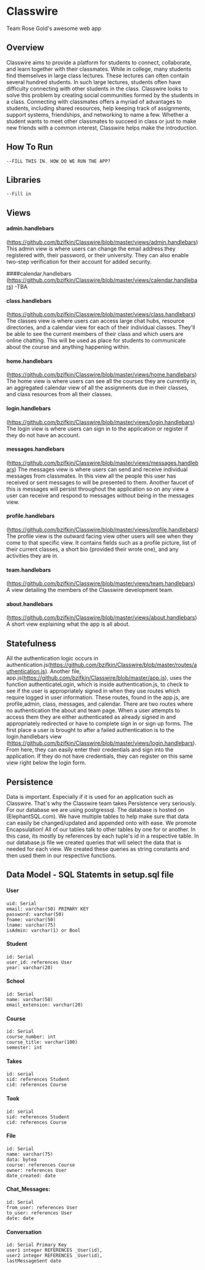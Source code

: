 # Classwire
Team Rose Gold's awesome web app

## Overview

Classwire aims to provide a platform for students to connect, collaborate, and learn together with their classmates. While in college, many students find themselves in large class lectures. These lectures can often contain several hundred students. In such large lectures, students often have difficulty connecting with other students in the class. Classwire looks to solve this problem by creating social communities formed by the students in a class. Connecting with classmates offers a myriad of advantages to students, including shared resources, help keeping track of assignments, support systems, friendships, and networking to name a few. Whether a student wants to meet other classmates to succeed in class or just to make new friends with a common interest, Classwire helps make the introduction. 

## How To Run
	--FILL THIS IN. HOW DO WE RUN THE APP?

## Libraries
	--Fill in
## Views
#### admin.handlebars 
(https://github.com/bzifkin/Classwire/blob/master/views/admin.handlebars)
This admin view is where users can change the email address they registered with, their password, or their university.
They can also enable two-step verification for their account for added security.

####calendar.handlebars 
(https://github.com/bzifkin/Classwire/blob/master/views/calendar.handlebars)
-TBA

#### class.handlebars 
(https://github.com/bzifkin/Classwire/blob/master/views/class.handlebars)
The classes view is where users can access large chat hubs, resource directories, and a calendar view for each
of their individual classes. They'll be able to see the current members of their class and which users are online chatting. 
This will be used as place for students to communicate about the course and anything happening within.

#### home.handlebars 

(https://github.com/bzifkin/Classwire/blob/master/views/home.handlebars)
The home view is where users can see all the courses they are currently in, an aggregated calendar view of all the assignments due in their classes, and class resources from all their classes.

#### login.handlebars 
(https://github.com/bzifkin/Classwire/blob/master/views/login.handlebars)
The login view is where users can sign in to the application or register if they do not have an account.

#### messages.handlebars 
(https://github.com/bzifkin/Classwire/blob/master/views/messages.handlebars)
The messages view is where users can send and receive individual messages from classmates. In this view all the
people this user has received or sent messages to will be presented to them. Another faucet of this is messages will
persist throughout the application so on any view a user can receive and respond to messages without being in the
messages view.

#### profile.handlebars 
(https://github.com/bzifkin/Classwire/blob/master/views/profile.handlebars)
The profile view is the outward facing view other users will see when they come to that specific view. It contains
fields such as a profile picture, list of their current classes, a short bio (provided their wrote one), and any activities
they are in.
#### team.handlebars 
(https://github.com/bzifkin/Classwire/blob/master/views/team.handlebars)
A view detailing the members of the Classwire development team.

#### about.handlebars 
(https://github.com/bzifkin/Classwire/blob/master/views/about.handlebars)
A short view explaining what the app is all about.

## Statefulness

 All the authentication logic occurs in authentication.js(https://github.com/bzifkin/Classwire/blob/master/routes/authentication.js). Another file, app.js(https://github.com/bzifkin/Classwire/blob/master/app.js), uses the function authenticateLogin, which is inside authentication.js, to check to see if the user is appropriately signed in when they use routes which require logged in user information. These routes, found in the app.js, are profile,admin, class, messages, and calendar. There are two routes where no authentication the about and team page. When a user attempts to access them they are either authenticated as already signed in and appropriately redirected or have to complete sign in or sign up forms. The first place a user is brought to after a failed authentication is to the login.handlebars view (https://github.com/bzifkin/Classwire/blob/master/views/login.handlebars). From here, they can easily enter their credentials and sign into the application. If they do not have credentials, they can register on this same view right below the login form. 

## Persistence
Data is important. Especially if it is used for an application such as Classwire. That's why the Classwire team takes Persistence very seriously. For our database we are using postgressql. The database is hosted on (ElephantSQL.com). We have multiple tables to help make sure that data can easily be changed/updated and appended onto with ease. We promote Encapsulation! All of our tables talk to other tables by one for or another. In this case, its mostly by references by each tuple's id in a respective table. 
In our database.js file we created queries that will select the data that is needed for each view. We created these queries as string constants and then used them in our respective functions.

## Data Model - SQL Statemts in setup.sql file
 
#### User

 ```
uid: Serial
email: varchar(50) PRIMARY KEY
password: varchar(50)
fname: varchar(50)
lname: varchar(75)
isAdmin: varchar(1) or Bool
```

#### Student

```
id: Serial
user_id: references User
year: varchar(20)
```
#### School
```
id: Serial
name: varchar(50)
email_extension: varchar(20)
```
#### Course
```
id: Serial
course_number: int
course_title: varchar(100)
semester: int
```
#### Takes
```
id: serial
sid: references Student
cid: references Course
```
#### Took
```
id: serial
sid: references Student
cid: references Course
```
#### File
```
id: Serial
name: varchar(75)
data: bytea
course: references Course
owner: references User
date_created: date
```
#### Chat_Messages:
```
id: Serial
from_user: references User
to_user: references User
date: date
```

#### Conversation
```
id: Serial Primary Key
user1 integer REFERENCES _User(id),
user2 integer REFERENCES _User(id),
lastMessageSent date
```
